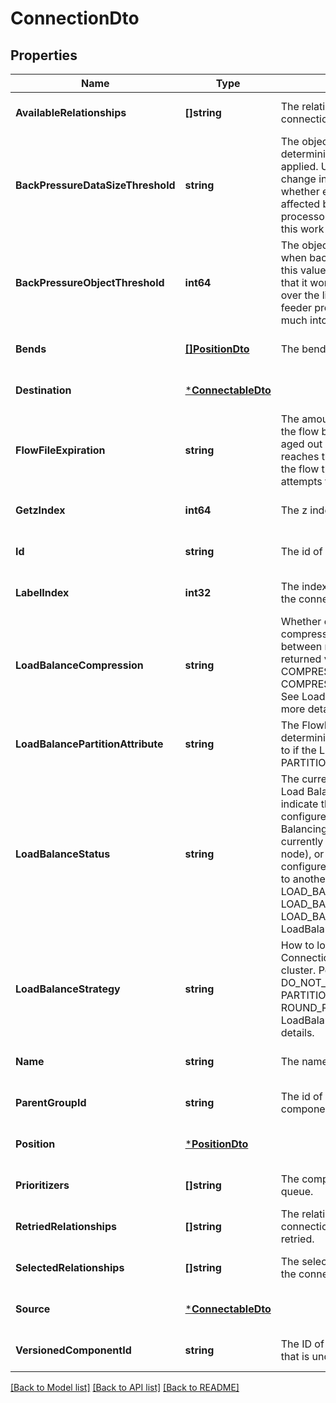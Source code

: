 # ConnectionDto

## Properties
Name | Type | Description | Notes
------------ | ------------- | ------------- | -------------
**AvailableRelationships** | **[]string** | The relationships that the source of the connection currently supports. | [optional] [default to null]
**BackPressureDataSizeThreshold** | **string** | The object data size threshold for determining when back pressure is applied. Updating this value is a passive change in the sense that it won&#x27;t impact whether existing files over the limit are affected but it does help feeder processors to stop pushing too much into this work queue. | [optional] [default to null]
**BackPressureObjectThreshold** | **int64** | The object count threshold for determining when back pressure is applied. Updating this value is a passive change in the sense that it won&#x27;t impact whether existing files over the limit are affected but it does help feeder processors to stop pushing too much into this work queue. | [optional] [default to null]
**Bends** | [**[]PositionDto**](PositionDTO.md) | The bend points on the connection. | [optional] [default to null]
**Destination** | [***ConnectableDto**](ConnectableDTO.md) |  | [optional] [default to null]
**FlowFileExpiration** | **string** | The amount of time a flow file may be in the flow before it will be automatically aged out of the flow. Once a flow file reaches this age it will be terminated from the flow the next time a processor attempts to start work on it. | [optional] [default to null]
**GetzIndex** | **int64** | The z index of the connection. | [optional] [default to null]
**Id** | **string** | The id of the component. | [optional] [default to null]
**LabelIndex** | **int32** | The index of the bend point where to place the connection label. | [optional] [default to null]
**LoadBalanceCompression** | **string** | Whether or not data should be compressed when being transferred between nodes in the cluster. Possible returned values: DO_NOT_COMPRESS, COMPRESS_ATTRIBUTES_ONLY, COMPRESS_ATTRIBUTES_AND_CONTENT. See LoadBalanceCompression.class for more details. | [optional] [default to null]
**LoadBalancePartitionAttribute** | **string** | The FlowFile Attribute to use for determining which node a FlowFile will go to if the Load Balancing Strategy is set to PARTITION_BY_ATTRIBUTE | [optional] [default to null]
**LoadBalanceStatus** | **string** | The current status of the Connection&#x27;s Load Balancing Activities. Status can indicate that Load Balancing is not configured for the connection, that Load Balancing is configured but inactive (not currently transferring data to another node), or that Load Balancing is configured and actively transferring data to another node. Possible returned values: LOAD_BALANCE_NOT_CONFIGURED, LOAD_BALANCE_INACTIVE, LOAD_BALANCE_ACTIVE. See LoadBalanceStatus.class for more details. | [optional] [default to null]
**LoadBalanceStrategy** | **string** | How to load balance the data in this Connection across the nodes in the cluster. Possible returned values: DO_NOT_LOAD_BALANCE, PARTITION_BY_ATTRIBUTE, ROUND_ROBIN, SINGLE_NODE. See LoadBalanceStrategy.class for more details. | [optional] [default to null]
**Name** | **string** | The name of the connection. | [optional] [default to null]
**ParentGroupId** | **string** | The id of parent process group of this component if applicable. | [optional] [default to null]
**Position** | [***PositionDto**](PositionDTO.md) |  | [optional] [default to null]
**Prioritizers** | **[]string** | The comparators used to prioritize the queue. | [optional] [default to null]
**RetriedRelationships** | **[]string** | The relationships from the source of the connection that are configured to be retried. | [optional] [default to null]
**SelectedRelationships** | **[]string** | The selected relationship that comprise the connection. | [optional] [default to null]
**Source** | [***ConnectableDto**](ConnectableDTO.md) |  | [optional] [default to null]
**VersionedComponentId** | **string** | The ID of the corresponding component that is under version control | [optional] [default to null]

[[Back to Model list]](../README.md#documentation-for-models) [[Back to API list]](../README.md#documentation-for-api-endpoints) [[Back to README]](../README.md)

